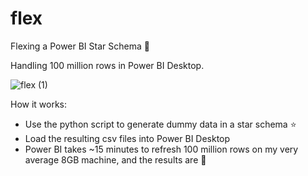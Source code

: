 # flex
Flexing a Power BI Star Schema 💪

Handling 100 million rows in Power BI Desktop. 

![flex (1)](https://github.com/dpebert7/flex/assets/12800512/698fb0be-6146-45c4-9fc1-22fad6c198fa)

How it works:
- Use the python script to generate dummy data in a star schema ⭐
- Load the resulting csv files into Power BI Desktop
- Power BI takes ~15 minutes to refresh 100 million rows on my very average 8GB machine, and the results are 💪


